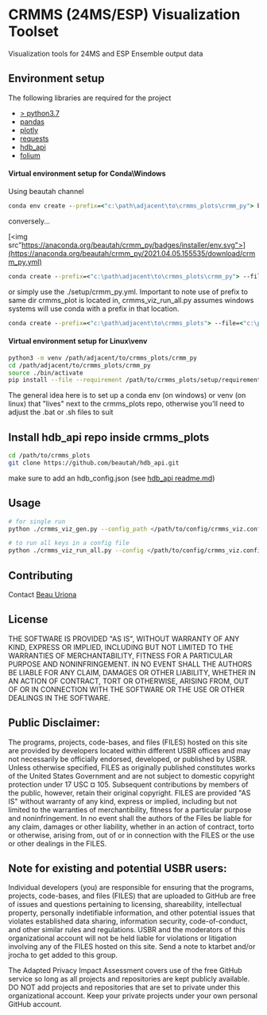 # CRMMS (24MS/ESP) Visualization Toolset

Visualization tools for 24MS and ESP Ensemble output data

## Environment setup

The following libraries are required for the project

- [> python3.7](https://www.python.org/downloads/)
- [pandas](https://pandas.pydata.org/)
- [plotly](https://plot.ly/)
- [requests](https://2.python-requests.org/en/master/)
- [hdb_api](https://github.com/beautah/hdb_api)
- [folium](https://github.com/python-visualization/folium)

#### Virtual environment setup for Conda\Windows
Using beautah channel

```cmd
conda env create --prefix=<"c:\path\adjacent\to\crmms_plots\crmm_py"> beautah/crmm_py
```

conversely...

[<img src"https://anaconda.org/beautah/crmm_py/badges/installer/env.svg">](https://anaconda.org/beautah/crmm_py/2021.04.05.155535/download/crmm_py.yml)

```cmd
conda create --prefix=<"c:\path\adjacent\to\crmms_plots\crmm_py"> --file=<"c:\path\to\file\downloaded\above\crmm_py.yml">
```

or simply use the ./setup/crmm_py.yml. Important to note use of prefix to same dir crmms_plot is located in, crmms_viz_run_all.py assumes windows systems will use conda with a prefix in that location.

```cmd
conda create --prefix=<"c:\path\adjacent\to\crmms_plots"> --file=<"c:\path\to\crmms_plots\setup\crmm_py.yml">
```

#### Virtual environment setup for Linux\venv

```bash
python3 -m venv /path/adjacent/to/crmms_plots/crmm_py
cd /path/adjacent/to/crmms_plots/crmm_py
source ./bin/activate
pip install --file --requirement /path/to/crmms_plots/setup/requirements.txt

```

The general idea here is to set up a conda env (on windows) or venv (on linux) that "lives" next to the crmms_plots repo, otherwise you'll need to adjust the .bat or .sh files to suit

## Install hdb_api repo inside crmms_plots

```bash
cd /path/to/crmms_plots
git clone https://github.com/beautah/hdb_api.git
```
make sure to add an hdb_config.json (see [hdb_api readme.md](https://github.com/beautah/hdb_api/blob/master/README.md))

## Usage

```bash
# for single run
python ./crmms_viz_gen.py --config_path </path/to/config/crmms_viz.config> --output </path/to/static/file/server> --config <config_key>

# to run all keys in a config file
python ./crmms_viz_run_all.py --config </path/to/config/crmms_viz.config> --output </path/to/static/file/server>
```

## Contributing
Contact [Beau Uriona](mailto:beau.uriona@gmail.com)

## License
THE SOFTWARE IS PROVIDED "AS IS", WITHOUT WARRANTY OF ANY KIND, EXPRESS OR IMPLIED, INCLUDING BUT NOT LIMITED TO THE WARRANTIES OF MERCHANTABILITY, FITNESS FOR A PARTICULAR PURPOSE AND NONINFRINGEMENT. IN NO EVENT SHALL THE AUTHORS BE LIABLE FOR ANY CLAIM, DAMAGES OR OTHER LIABILITY, WHETHER IN AN ACTION OF CONTRACT, TORT OR OTHERWISE, ARISING FROM, OUT OF OR IN CONNECTION WITH THE SOFTWARE OR THE USE OR OTHER DEALINGS IN THE SOFTWARE.

## Public Disclaimer:
The programs, projects, code-bases, and files (FILES) hosted on this site are provided by developers located within different USBR offices and may not necessarily be officially endorsed, developed, or published by USBR. Unless otherwise specified, FILES as originally published constitutes works of the United States Government and are not subject to domestic copyright protection under 17 USC ¤ 105. Subsequent contributions by members of the public, however, retain their original copyright. FILES are provided "AS IS" without warranty of any kind, express or implied, including but not limited to the warranties of merchantibility, fitness for a particular purpose and noninfringement. In no event shall the authors of the Files be liable for any claim, damages or other liability, whether in an action of contract, torto or otherwise, arising from, out of or in connection with the FILES or the use or other dealings in the FILES.

## Note for existing and potential USBR users:
Individual developers (you) are responsible for ensuring that the programs, projects, code-bases, and files (FILES) that are uploaded to GitHub are free of issues and questions pertaining to licensing, shareability, intellectual property, personally indetifiable information, and other potential issues that violates established data sharing, information security, code-of-conduct, and other similar rules and regulations. USBR and the moderators of this organizational account will not be held liable for violations or litigation involving any of the FILES hosted on this site. Send a note to ktarbet and/or jrocha to get added to this group.

The Adapted Privacy Impact Assessment covers use of the free GitHub service so long as all projects and repositories are kept publicly available. DO NOT add projects and repositories that are set to private under this organizational account. Keep your private projects under your own personal GitHub account.